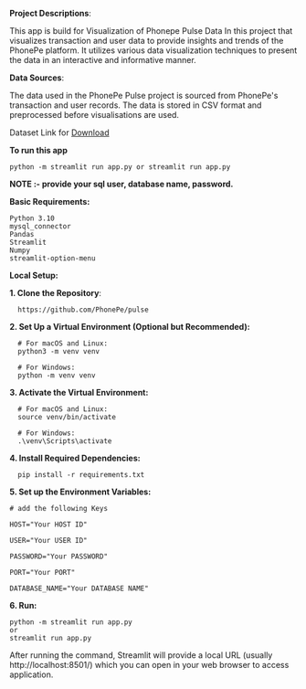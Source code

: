 **Project Descriptions**:

This app is build for Visualization of Phonepe Pulse Data
In this project that visualizes transaction and user data to provide insights and trends of the PhonePe platform. It utilizes various data visualization techniques to present the data in an interactive and informative manner.

**Data Sources**:

The data used in the PhonePe Pulse project is sourced from PhonePe's transaction and user records. The data is stored in CSV format and preprocessed before visualisations are used.

Dataset Link for [Download](https://github.com/PhonePe/pulse)

**To run this app**

    python -m streamlit run app.py or streamlit run app.py

**NOTE :- provide your sql user, database name, password.**

**Basic Requirements:**

    Python 3.10
    mysql_connector
    Pandas
    Streamlit
    Numpy
    streamlit-option-menu

**Local Setup:**

**1. Clone the Repository**:

      https://github.com/PhonePe/pulse
   
**2. Set Up a Virtual Environment (Optional but Recommended):**

      # For macOS and Linux:
      python3 -m venv venv

      # For Windows:
      python -m venv venv
      
**3. Activate the Virtual Environment:**

      # For macOS and Linux:
      source venv/bin/activate

      # For Windows:
      .\venv\Scripts\activate
      
**4. Install Required Dependencies:**

      pip install -r requirements.txt
      
**5. Set up the Environment Variables:**

    # add the following Keys

    HOST="Your HOST ID"
    
    USER="Your USER ID"
    
    PASSWORD="Your PASSWORD"
    
    PORT="Your PORT"
    
    DATABASE_NAME="Your DATABASE NAME"
    
**6. Run:**

    python -m streamlit run app.py 
    or 
    streamlit run app.py
    
After running the command, Streamlit will provide a local URL (usually http://localhost:8501/) which you can open in your web browser to access application.
